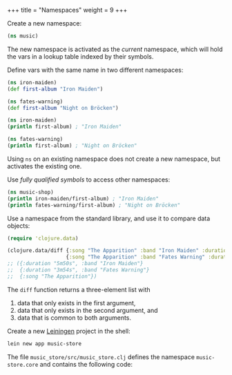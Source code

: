 +++
title = "Namespaces"
weight = 9
+++

Create a new namespace:

```clojure
(ns music)
```

The new namespace is activated as the _current_ namespace, which will
hold the vars in a lookup table indexed by their symbols.

Define vars with the same name in two different namespaces:

```clojure
(ns iron-maiden)
(def first-album "Iron Maiden")

(ns fates-warning)
(def first-album "Night on Bröcken")

(ns iron-maiden)
(println first-album) ; "Iron Maiden"

(ns fates-warning)
(println first-album) ; "Night on Bröcken"
```

Using `ns` on an existing namespace does not create a new namespace,
but activates the existing one.

Use _fully qualified symbols_ to access other namespaces:

```clojure
(ns music-shop)
(println iron-maiden/first-album) ; "Iron Maiden"
(println fates-warning/first-album) ; "Night on Bröcken"
```

Use a namespace from the standard library, and use it to compare data
objects:

```clojure
(require 'clojure.data)

(clojure.data/diff {:song "The Apparition" :band "Iron Maiden" :duration "5m50s"}
                   {:song "The Apparition" :band "Fates Warning" :duration "3m54s"})
;; ({:duration "5m50s", :band "Iron Maiden"}
;;  {:duration "3m54s", :band "Fates Warning"}
;;  {:song "The Apparition"})
```

The `diff` function returns a three-element list with

1. data that only exists in the first argument,
2. data that only exists in the second argument, and
3. data that is common to both arguments.

Create a new [Leiningen](https://leiningen.org/) project in the shell:

```sh
lein new app music-store
```

The file `music_store/src/music_store.clj` defines the namespace `music-store.core` and contains the following code:

```clojure
```
